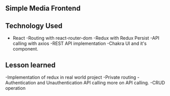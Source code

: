 ## Simple Media Frontend

## Technology Used
- React -Routing with react-router-dom -Redux with Redux Persist -API calling with axios -REST API implementation -Chakra UI and it's component.

## Lesson learned 
-Implementation of redux in real world project -Private routing -Authentication and Unauthentication API calling more on API calling. -CRUD operation
